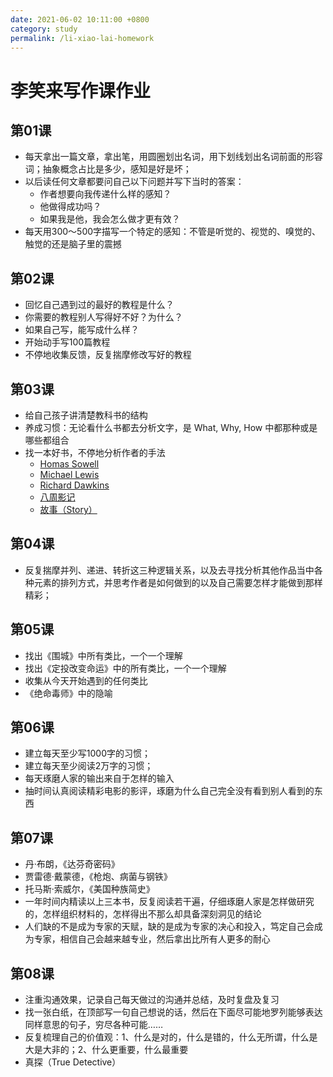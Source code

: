 ```yaml
---
date: 2021-06-02 10:11:00 +0800
category: study
permalink: /li-xiao-lai-homework
---
```


# 李笑来写作课作业

## 第01课

* 每天拿出一篇文章，拿出笔，用圆圈划出名词，用下划线划出名词前面的形容词；抽象概念占比是多少，感知是好是坏；
* 以后读任何文章都要问自己以下问题并写下当时的答案：
  * 作者想要向我传递什么样的感知？
  * 他做得成功吗？
  * 如果我是他，我会怎么做才更有效？
* 每天用300～500字描写一个特定的感知：不管是听觉的、视觉的、嗅觉的、触觉的还是脑子里的震撼

## 第02课

* 回忆自己遇到过的最好的教程是什么？
* 你需要的教程别人写得好不好？为什么？
* 如果自己写，能写成什么样？
* 开始动手写100篇教程
* 不停地收集反馈，反复揣摩修改写好的教程

## 第03课

* 给自己孩子讲清楚教科书的结构
* 养成习惯：无论看什么书都去分析文字，是 What, Why, How 中都那种或是哪些都组合
* 找一本好书，不停地分析作者的手法
  * [Homas Sowell](https://en.wikipedia.org/wiki/Thomas_Sowell)
  * [Michael Lewis](https://en.wikipedia.org/wiki/Michael_Lewis)
  * [Richard Dawkins](https://en.wikipedia.org/wiki/Richard_Dawkins)
  * [八周影记](https://www.zhihu.com/column/c_46135647)
  * [故事（Story）](https://book.douban.com/subject/25976544/)

## 第04课

* 反复揣摩并列、递进、转折这三种逻辑关系，以及去寻找分析其他作品当中各种元素的排列方式，并思考作者是如何做到的以及自己需要怎样才能做到那样精彩；

## 第05课

* 找出《围城》中所有类比，一个一个理解
* 找出《定投改变命运》中的所有类比，一个一个理解
* 收集从今天开始遇到的任何类比
* 《绝命毒师》中的隐喻

## 第06课

* 建立每天至少写1000字的习惯；
* 建立每天至少阅读2万字的习惯；
* 每天琢磨人家的输出来自于怎样的输入
* 抽时间认真阅读精彩电影的影评，琢磨为什么自己完全没有看到别人看到的东西

## 第07课

* 丹·布朗，《达芬奇密码》
* 贾雷德·戴蒙德，《枪炮、病菌与钢铁》
* 托马斯·索威尔，《美国种族简史》
* 一年时间内精读以上三本书，反复阅读若干遍，仔细琢磨人家是怎样做研究的，怎样组织材料的，怎样得出不那么却具备深刻洞见的结论
* 人们缺的不是成为专家的天赋，缺的是成为专家的决心和投入，笃定自己会成为专家，相信自己会越来越专业，然后拿出比所有人更多的耐心

## 第08课

* 注重沟通效果，记录自己每天做过的沟通并总结，及时复盘及复习
* 找一张白纸，在顶部写一句自己想说的话，然后在下面尽可能地罗列能够表达同样意思的句子，穷尽各种可能……
* 反复梳理自己的价值观：1、什么是对的，什么是错的，什么无所谓，什么是大是大非的；2、什么更重要，什么最重要
* 真探（True Detective）
